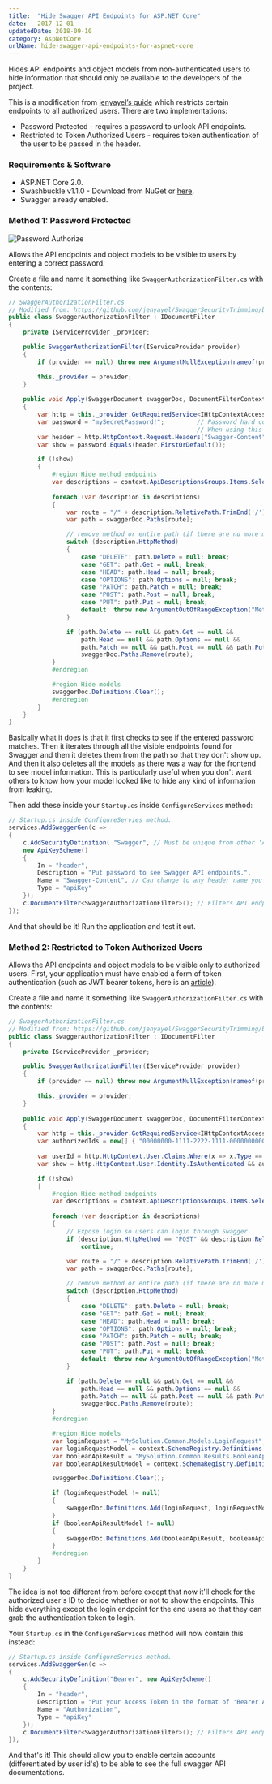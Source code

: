 ```yaml
---
title:  "Hide Swagger API Endpoints for ASP.NET Core"
date:   2017-12-01
updatedDate: 2018-09-10
category: AspNetCore
urlName: hide-swagger-api-endpoints-for-aspnet-core
---
```


Hides API endpoints and object models from non-authenticated users to hide information that should only be available to the developers of the project.  

This is a modification from [jenyayel’s guide](https://github.com/jenyayel/SwaggerSecurityTrimming) which restricts certain endpoints to all authorized users. There are two implementations: 
* Password Protected - requires a password to unlock API endpoints. 
* Restricted to Token Authorized Users - requires token authentication of the user to be passed in the header.  

### Requirements & Software

* ASP.NET Core 2.0.
* Swashbuckle v1.1.0 - Download from NuGet or [here](https://www.nuget.org/packages/Swashbuckle.AspNetCore/).
* Swagger already enabled.

### Method 1: Password Protected

![Password Authorize](/img/pages/2017-12-01-hide-api-endpoints-in-swagger/password-authorize.png)

Allows the API endpoints and object models to be visible to users by entering a correct password.

Create a file and name it something like `SwaggerAuthorizationFilter.cs` with the contents:
``` csharp
// SwaggerAuthorizationFilter.cs
// Modified from: https://github.com/jenyayel/SwaggerSecurityTrimming/blob/master/src/V2/SwaggerAuthorizationFilter.cs 
public class SwaggerAuthorizationFilter : IDocumentFilter 
{
    private IServiceProvider _provider;

    public SwaggerAuthorizationFilter(IServiceProvider provider) 
    { 
        if (provider == null) throw new ArgumentNullException(nameof(provider)); 

        this._provider = provider; 
    } 
    
    public void Apply(SwaggerDocument swaggerDoc, DocumentFilterContext context) 
    { 
        var http = this._provider.GetRequiredService<IHttpContextAccessor>();
        var password = "mySecretPassword!";         // Password hard coded for brievity. 
                                                    // When using this in a real application, you should store the password safely using appsettings or some other method.
        var header = http.HttpContext.Request.Headers["Swagger-Content"]; 
        var show = password.Equals(header.FirstOrDefault()); 

        if (!show) 
        { 
            #region Hide method endpoints 
            var descriptions = context.ApiDescriptionsGroups.Items.SelectMany(group => group.Items);
            
            foreach (var description in descriptions) 
            { 
                var route = "/" + description.RelativePath.TrimEnd('/');
                var path = swaggerDoc.Paths[route];

                // remove method or entire path (if there are no more methods in this path)
                switch (description.HttpMethod)
                {
                    case "DELETE": path.Delete = null; break;
                    case "GET": path.Get = null; break;
                    case "HEAD": path.Head = null; break;
                    case "OPTIONS": path.Options = null; break;
                    case "PATCH": path.Patch = null; break;
                    case "POST": path.Post = null; break;
                    case "PUT": path.Put = null; break;
                    default: throw new ArgumentOutOfRangeException("Method name not mapped to operation");
                }

                if (path.Delete == null && path.Get == null &&
                    path.Head == null && path.Options == null &&
                    path.Patch == null && path.Post == null && path.Put == null)
                    swaggerDoc.Paths.Remove(route);
            }
            #endregion

            #region Hide models 
            swaggerDoc.Definitions.Clear(); 
            #endregion
        }
    }
}
```

Basically what it does is that it first checks to see if the entered password matches. 
Then it iterates through all the visible endpoints found for Swagger and then it deletes them from the path so that they don't show up. 
And then it also deletes all the models as there was a way for the frontend to see model information.
This is particularly useful when you don't want others to know how your model looked like to hide any kind of information from leaking.

Then add these inside your `Startup.cs` inside `ConfigureServices` method:
``` csharp
// Startup.cs inside ConfigureServies method.
services.AddSwaggerGen(c => 
{ 
    c.AddSecurityDefinition( "Swagger", // Must be unique from other 'AddSecurityDefinition' names
    new ApiKeyScheme() 
    { 
        In = "header", 
        Description = "Put password to see Swagger API endpoints.", 
        Name = "Swagger-Content", // Can change to any header name you want. Must match the header in the SwaggerAuthorizationFilter.cs file
        Type = "apiKey" 
    }); 
    c.DocumentFilter<SwaggerAuthorizationFilter>(); // Filters API endpoints and models from showing up. 
});
```

And that should be it! Run the application and test it out.

### Method 2: Restricted to Token Authorized Users

Allows the API endpoints and object models to be visible only to authorized users.
First, your application must have enabled a form of token authentication (such as JWT bearer tokens, here is an [article](https://developer.okta.com/blog/2018/03/23/token-authentication-aspnetcore-complete-guide)). 

Create a file and name it something like `SwaggerAuthorizationFilter.cs` with the contents:
``` csharp
// SwaggerAuthorizationFilter.cs
// Modified from: https://github.com/jenyayel/SwaggerSecurityTrimming/blob/master/src/V2/SwaggerAuthorizationFilter.cs 
public class SwaggerAuthorizationFilter : IDocumentFilter 
{
    private IServiceProvider _provider;

    public SwaggerAuthorizationFilter(IServiceProvider provider) 
    { 
        if (provider == null) throw new ArgumentNullException(nameof(provider)); 

        this._provider = provider; 
    } 
    
    public void Apply(SwaggerDocument swaggerDoc, DocumentFilterContext context) 
    { 
        var http = this._provider.GetRequiredService<IHttpContextAccessor>();
        var authorizedIds = new[] { "00000000-1111-2222-1111-000000000000" };   // All the authorized user id's.
                                                                                // When using this in a real application, you should store these safely using appsettings or some other method.
        var userId = http.HttpContext.User.Claims.Where(x => x.Type == "jti").Select(x => x.Value).FirstOrDefault();
        var show = http.HttpContext.User.Identity.IsAuthenticated && authorizedIds.Contains(userId);

        if (!show) 
        { 
            #region Hide method endpoints 
            var descriptions = context.ApiDescriptionsGroups.Items.SelectMany(group => group.Items);
            
            foreach (var description in descriptions) 
            { 
                // Expose login so users can login through Swagger. 
                if (description.HttpMethod == "POST" && description.RelativePath == "v1/users/login") 
                    continue;

                var route = "/" + description.RelativePath.TrimEnd('/');
                var path = swaggerDoc.Paths[route];

                // remove method or entire path (if there are no more methods in this path)
                switch (description.HttpMethod)
                {
                    case "DELETE": path.Delete = null; break;
                    case "GET": path.Get = null; break;
                    case "HEAD": path.Head = null; break;
                    case "OPTIONS": path.Options = null; break;
                    case "PATCH": path.Patch = null; break;
                    case "POST": path.Post = null; break;
                    case "PUT": path.Put = null; break;
                    default: throw new ArgumentOutOfRangeException("Method name not mapped to operation");
                }

                if (path.Delete == null && path.Get == null &&
                    path.Head == null && path.Options == null &&
                    path.Patch == null && path.Post == null && path.Put == null)
                    swaggerDoc.Paths.Remove(route);
            }
            #endregion

            #region Hide models 
            var loginRequest = "MySolution.Common.Models.LoginRequest"; 
            var loginRequestModel = context.SchemaRegistry.Definitions[loginRequest]; 
            var booleanApiResult = "MySolution.Common.Results.BooleanApiResult"; 
            var booleanApiResultModel = context.SchemaRegistry.Definitions[booleanApiResult];

            swaggerDoc.Definitions.Clear(); 

            if (loginRequestModel != null) 
            { 
                swaggerDoc.Definitions.Add(loginRequest, loginRequestModel); 
            } 
            if (booleanApiResultModel != null) 
            { 
                swaggerDoc.Definitions.Add(booleanApiResult, booleanApiResultModel); 
            }
            #endregion
        }
    }
}
```

The idea is not too different from before except that now it'll check for the authorized user's ID to decide whether or not to show the endpoints.
This hide everything except the login endpoint for the end users so that they can grab the authentication token to login. 

Your `Startup.cs` in the `ConfigureServices` method will now contain this instead:
``` csharp
// Startup.cs inside ConfigureServies method.
services.AddSwaggerGen(c => 
{ 
    c.AddSecurityDefinition("Bearer", new ApiKeyScheme()
    {
        In = "header",
        Description = "Put your Access Token in the format of 'Bearer ACCESS_TOKEN' to see endpoints.",
        Name = "Authorization",
        Type = "apiKey"
    });
    c.DocumentFilter<SwaggerAuthorizationFilter>(); // Filters API endpoints and models from showing up. 
});
```

And that's it! This should allow you to enable certain accounts (differentiated by user id's) to be able to see the full swagger API documentations. 

